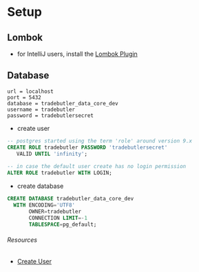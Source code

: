 # Setup

## Lombok
- for IntelliJ users, install the [Lombok Plugin](https://plugins.jetbrains.com/plugin/6317-lombok-plugin)

## Database
```properties
url = localhost
port = 5432
database = tradebutler_data_core_dev
username = tradebutler
password = tradebutlersecret
```
- create user
```sql
-- postgres started using the term 'role' around version 9.x
CREATE ROLE tradebutler PASSWORD 'tradebutlersecret'
   VALID UNTIL 'infinity';
   
-- in case the default user create has no login permission
ALTER ROLE tradebutler WITH LOGIN;
```
- create database
```sql
CREATE DATABASE tradebutler_data_core_dev
  WITH ENCODING='UTF8'
       OWNER=tradebutler
       CONNECTION LIMIT=-1
       TABLESPACE=pg_default;
```

###### Resources
- [Create User](https://www.postgresql.org/docs/current/static/database-roles.html)
